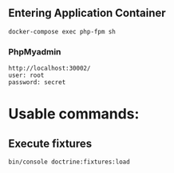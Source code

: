 ## Entering Application Container
    docker-compose exec php-fpm sh

### PhpMyadmin
    http://localhost:30002/
    user: root
    password: secret


# Usable commands:

## Execute fixtures
    bin/console doctrine:fixtures:load